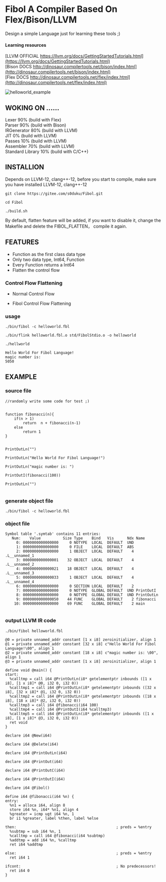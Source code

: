 # Fibol A Compiler Based On Flex/Bison/LLVM  

Design a simple Language just for learning these tools ;) 

#### Learning resources  

[LLVM OFFICIAL https://llvm.org/docs/GettingStartedTutorials.html](https://llvm.org/docs/GettingStartedTutorials.html)    
[Bison DOCS http://dinosaur.compilertools.net/bison/index.html](http://dinosaur.compilertools.net/bison/index.html)   
[Flex DOCS http://dinosaur.compilertools.net/flex/index.html](http://dinosaur.compilertools.net/flex/index.html)  


![helloworld_example](https://gitee.com/s0duku/Fibol/raw/master/examples/run_example.png "在这里输入图片标题")



## WOKING ON ......  

Lexer       90% (build with Flex)    
Parser      90% (build with Bison)  
IRGenerator 80% (build with LLVM)  
JIT          0% (build with LLVM)  
Passes       10% (build with LLVM)    
Assembler    70% (build with LLVM)  
Standard Library 10% (build with C/C++)  
  
## INSTALLION

Depends on LLVM-12, clang++-12, before you start to compile, make sure you have installed LLVM-12, clang++-12  

```
git clone https://gitee.com/s0duku/Fibol.git  

cd Fibol  

./build.sh

```  

By default, flatten feature will be added, if you want to disable it, change the Makefile and delete the FIBOL_FLATTEN， 
compile it again.  

## FEATURES  

* Function as the first class data type  
* Only two data type, Int64, Function  
* Every Function returns a Int64  
* Flatten the control flow   

### Control Flow Flattening  

* Normal Control Flow  



* Fibol Control Flow Flattening  



### usage

```
./bin/fibol -c helloworld.fbl

./bin/flink helloworld.fbl.o std/FibolStdio.o -o helloworld

./hellworld

```

```
Hello World For Fibol Language!
magic number is:
5050

```

## EXAMPLE  

### source file

```
//randomly write some code for test ;)


function fibonacci(n){
	if(n > 1)
		return	n + fibonacci(n-1)
	else
		return 1 
}


PrintOutLn("")

PrintOutLn("Hello World For Fibol Language!")

PrintOutLn("magic number is: ")

PrintOutI(fibonacci(100))

PrintOutLn("")


```
###  generate object file

```
./bin/fibol -c helloworld.fbl
```

### object file

```
Symbol table '.symtab' contains 11 entries:
   Num:    Value          Size Type    Bind   Vis      Ndx Name
     0: 0000000000000000     0 NOTYPE  LOCAL  DEFAULT  UND
     1: 0000000000000000     0 FILE    LOCAL  DEFAULT  ABS
     2: 0000000000000000     1 OBJECT  LOCAL  DEFAULT    4 .L__unnamed_1
     3: 0000000000000001    32 OBJECT  LOCAL  DEFAULT    4 .L__unnamed_2
     4: 0000000000000021    18 OBJECT  LOCAL  DEFAULT    4 .L__unnamed_3
     5: 0000000000000033     1 OBJECT  LOCAL  DEFAULT    4 .L__unnamed_4
     6: 0000000000000000     0 SECTION LOCAL  DEFAULT    2
     7: 0000000000000000     0 NOTYPE  GLOBAL DEFAULT  UND PrintOutI
     8: 0000000000000000     0 NOTYPE  GLOBAL DEFAULT  UND PrintOutLn
     9: 0000000000000050    44 FUNC    GLOBAL DEFAULT    2 fibonacci
    10: 0000000000000000    69 FUNC    GLOBAL DEFAULT    2 main
     
```

### output LLVM IR code

```
./bin/fibol helloworld.fbl
```

```
@0 = private unnamed_addr constant [1 x i8] zeroinitializer, align 1
@1 = private unnamed_addr constant [32 x i8] c"Hello World For Fibol Language!\00", align 1
@2 = private unnamed_addr constant [18 x i8] c"magic number is: \00", align 1
@3 = private unnamed_addr constant [1 x i8] zeroinitializer, align 1

define void @main() {
start:
  %calltmp = call i64 @PrintOutLn(i8* getelementptr inbounds ([1 x i8], [1 x i8]* @0, i32 0, i32 0))
  %calltmp1 = call i64 @PrintOutLn(i8* getelementptr inbounds ([32 x i8], [32 x i8]* @1, i32 0, i32 0))
  %calltmp2 = call i64 @PrintOutLn(i8* getelementptr inbounds ([18 x i8], [18 x i8]* @2, i32 0, i32 0))
  %calltmp3 = call i64 @fibonacci(i64 100)
  %calltmp4 = call i64 @PrintOutI(i64 %calltmp3)
  %calltmp5 = call i64 @PrintOutLn(i8* getelementptr inbounds ([1 x i8], [1 x i8]* @3, i32 0, i32 0))
  ret void
}

declare i64 @New(i64)

declare i64 @Delete(i64)

declare i64 @PrintOutLn(i64)

declare i64 @PrintOut(i64)

declare i64 @PrintOutC(i64)

declare i64 @PrintOutI(i64)

declare i64 @Fibol()

define i64 @fibonacci(i64 %n) {
entry:
  %n1 = alloca i64, align 8
  store i64 %n, i64* %n1, align 4
  %greater = icmp ugt i64 %n, 1
  br i1 %greater, label %then, label %else

then:                                             ; preds = %entry
  %subtmp = sub i64 %n, 1
  %calltmp = call i64 @fibonacci(i64 %subtmp)
  %addtmp = add i64 %n, %calltmp
  ret i64 %addtmp

else:                                             ; preds = %entry
  ret i64 1

ifcont:                                           ; No predecessors!
  ret i64 0
}

```  

